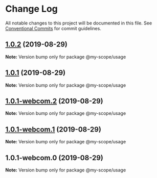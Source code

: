 # Change Log

All notable changes to this project will be documented in this file.
See [Conventional Commits](https://conventionalcommits.org) for commit guidelines.

## [1.0.2](https://github.com/baflo/lerna-conventional-commits-example/compare/@my-scope/usage@1.0.1-webcom.2...@my-scope/usage@1.0.2) (2019-08-29)

**Note:** Version bump only for package @my-scope/usage





## [1.0.1](https://github.com/baflo/lerna-conventional-commits-example/compare/@my-scope/usage@1.0.1-webcom.2...@my-scope/usage@1.0.1) (2019-08-29)

**Note:** Version bump only for package @my-scope/usage





## [1.0.1-webcom.2](https://github.com/baflo/lerna-conventional-commits-example/compare/@my-scope/usage@1.0.1-webcom.1...@my-scope/usage@1.0.1-webcom.2) (2019-08-29)

**Note:** Version bump only for package @my-scope/usage





## [1.0.1-webcom.1](https://github.com/baflo/lerna-conventional-commits-example/compare/@my-scope/usage@1.0.1-webcom.0...@my-scope/usage@1.0.1-webcom.1) (2019-08-29)

**Note:** Version bump only for package @my-scope/usage





## 1.0.1-webcom.0 (2019-08-29)

**Note:** Version bump only for package @my-scope/usage
